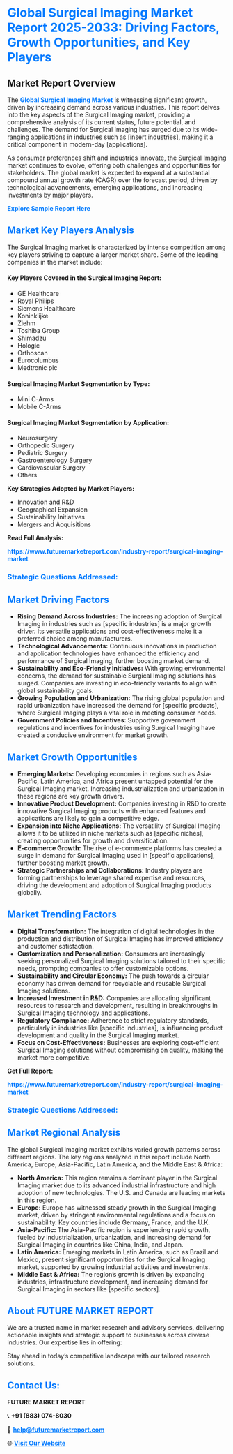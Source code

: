 <h1 style="color: #007BFF;">Global Surgical Imaging Market Report 2025-2033: Driving Factors, Growth Opportunities, and Key Players</h1>

<section id="overview">
<h2>Market Report Overview</h2>
<p>The <a href="https://www.futuremarketreport.com/industry-report/surgical-imaging-market" style="color: #007BFF; text-decoration: none;"><strong>Global Surgical Imaging Market</strong></a> is witnessing significant growth, driven by increasing demand across various industries. This report delves into the key aspects of the Surgical Imaging market, providing a comprehensive analysis of its current status, future potential, and challenges. The demand for Surgical Imaging has surged due to its wide-ranging applications in industries such as [insert industries], making it a critical component in modern-day [applications].</p>
<p>As consumer preferences shift and industries innovate, the Surgical Imaging market continues to evolve, offering both challenges and opportunities for stakeholders. The global market is expected to expand at a substantial compound annual growth rate (CAGR) over the forecast period, driven by technological advancements, emerging applications, and increasing investments by major players.</p>
</section>

<section id="overview">
<p><a href="https://www.futuremarketreport.com/request-sample/reportId=87151" style="color: #007BFF; text-decoration: none;"><strong>Explore Sample Report Here</strong></a></p>
</section>

<section id="key-players">
<h2 style="color: #007BFF;">Market Key Players Analysis</h2>
<p>The Surgical Imaging market is characterized by intense competition among key players striving to capture a larger market share. Some of the leading companies in the market include:</p>
<h4>Key Players Covered in the Surgical Imaging Report:</h4>
<ul><li>GE Healthcare</li><li>Royal Philips</li><li>Siemens Healthcare</li><li>Koninklijke</li><li>Ziehm</li><li>Toshiba Group</li><li>Shimadzu</li><li>Hologic</li><li>Orthoscan</li><li>Eurocolumbus</li><li>Medtronic plc</li></ul>
<h4>Surgical Imaging Market Segmentation by Type:</h4>
<ul><li>Mini C-Arms</li><li>Mobile C-Arms</li></ul>

<h4>Surgical Imaging Market Segmentation by Application:</h4>
<ul><li>Neurosurgery</li><li>Orthopedic Surgery</li><li>Pediatric Surgery</li><li>Gastroenterology Surgery</li><li>Cardiovascular Surgery</li><li>Others</li></ul>
<p><strong>Key Strategies Adopted by Market Players:</strong></p>
<ul>
<li>Innovation and R&D</li>
<li>Geographical Expansion</li>
<li>Sustainability Initiatives</li>
<li>Mergers and Acquisitions</li>
</ul>
</section>

<section>
<p><strong>Read Full Analysis: </strong></p><a href="https://www.futuremarketreport.com/industry-report/surgical-imaging-market" style="color: #007BFF; text-decoration: none;"><strong>https://www.futuremarketreport.com/industry-report/surgical-imaging-market</strong></a>
<h3 style="color: #007BFF;">Strategic Questions Addressed:</h3>
</section>

<section id="driving-factors">
<h2 style="color: #007BFF;">Market Driving Factors</h2>
<ul>
<li><strong>Rising Demand Across Industries:</strong> The increasing adoption of Surgical Imaging in industries such as [specific industries] is a major growth driver. Its versatile applications and cost-effectiveness make it a preferred choice among manufacturers.</li>
<li><strong>Technological Advancements:</strong> Continuous innovations in production and application technologies have enhanced the efficiency and performance of Surgical Imaging, further boosting market demand.</li>
<li><strong>Sustainability and Eco-Friendly Initiatives:</strong> With growing environmental concerns, the demand for sustainable Surgical Imaging solutions has surged. Companies are investing in eco-friendly variants to align with global sustainability goals.</li>
<li><strong>Growing Population and Urbanization:</strong> The rising global population and rapid urbanization have increased the demand for [specific products], where Surgical Imaging plays a vital role in meeting consumer needs.</li>
<li><strong>Government Policies and Incentives:</strong> Supportive government regulations and incentives for industries using Surgical Imaging have created a conducive environment for market growth.</li>
</ul>
</section>

<section id="growth-opportunities">
<h2 style="color: #007BFF;">Market Growth Opportunities</h2>
<ul>
<li><strong>Emerging Markets:</strong> Developing economies in regions such as Asia-Pacific, Latin America, and Africa present untapped potential for the Surgical Imaging market. Increasing industrialization and urbanization in these regions are key growth drivers.</li>
<li><strong>Innovative Product Development:</strong> Companies investing in R&D to create innovative Surgical Imaging products with enhanced features and applications are likely to gain a competitive edge.</li>
<li><strong>Expansion into Niche Applications:</strong> The versatility of Surgical Imaging allows it to be utilized in niche markets such as [specific niches], creating opportunities for growth and diversification.</li>
<li><strong>E-commerce Growth:</strong> The rise of e-commerce platforms has created a surge in demand for Surgical Imaging used in [specific applications], further boosting market growth.</li>
<li><strong>Strategic Partnerships and Collaborations:</strong> Industry players are forming partnerships to leverage shared expertise and resources, driving the development and adoption of Surgical Imaging products globally.</li>
</ul>
</section>

<section id="trending-factors">
<h2 style="color: #007BFF;">Market Trending Factors</h2>
<ul>
<li><strong>Digital Transformation:</strong> The integration of digital technologies in the production and distribution of Surgical Imaging has improved efficiency and customer satisfaction.</li>
<li><strong>Customization and Personalization:</strong> Consumers are increasingly seeking personalized Surgical Imaging solutions tailored to their specific needs, prompting companies to offer customizable options.</li>
<li><strong>Sustainability and Circular Economy:</strong> The push towards a circular economy has driven demand for recyclable and reusable Surgical Imaging solutions.</li>
<li><strong>Increased Investment in R&D:</strong> Companies are allocating significant resources to research and development, resulting in breakthroughs in Surgical Imaging technology and applications.</li>
<li><strong>Regulatory Compliance:</strong> Adherence to strict regulatory standards, particularly in industries like [specific industries], is influencing product development and quality in the Surgical Imaging market.</li>
<li><strong>Focus on Cost-Effectiveness:</strong> Businesses are exploring cost-efficient Surgical Imaging solutions without compromising on quality, making the market more competitive.</li>
</ul>
</section>

<section>
<p><strong>Get Full Report: </strong></p><a href="https://www.futuremarketreport.com/industry-report/surgical-imaging-market" style="color: #007BFF; text-decoration: none;"><strong>https://www.futuremarketreport.com/industry-report/surgical-imaging-market</strong></a>
<h3 style="color: #007BFF;">Strategic Questions Addressed:</h3>
</section>


<section id="regional-analysis">
<h2 style="color: #007BFF;">Market Regional Analysis</h2>
<p>The global Surgical Imaging market exhibits varied growth patterns across different regions. The key regions analyzed in this report include North America, Europe, Asia-Pacific, Latin America, and the Middle East & Africa:</p>
<ul>
<li><strong>North America:</strong> This region remains a dominant player in the Surgical Imaging market due to its advanced industrial infrastructure and high adoption of new technologies. The U.S. and Canada are leading markets in this region.</li>
<li><strong>Europe:</strong> Europe has witnessed steady growth in the Surgical Imaging market, driven by stringent environmental regulations and a focus on sustainability. Key countries include Germany, France, and the U.K.</li>
<li><strong>Asia-Pacific:</strong> The Asia-Pacific region is experiencing rapid growth, fueled by industrialization, urbanization, and increasing demand for Surgical Imaging in countries like China, India, and Japan.</li>
<li><strong>Latin America:</strong> Emerging markets in Latin America, such as Brazil and Mexico, present significant opportunities for the Surgical Imaging market, supported by growing industrial activities and investments.</li>
<li><strong>Middle East & Africa:</strong> The region’s growth is driven by expanding industries, infrastructure development, and increasing demand for Surgical Imaging in sectors like [specific sectors].</li>
</ul>
</section>

<footer>
<h2 style="color: #007BFF;">About FUTURE MARKET REPORT</h2>
<p>We are a trusted name in market research and advisory services, delivering actionable insights and strategic support to businesses across diverse industries. Our expertise lies in offering:</p>

<p>Stay ahead in today’s competitive landscape with our tailored research solutions.</p>

<h2 style="color: #007BFF;">Contact Us:</h2>
<p><strong>FUTURE MARKET REPORT</strong></p>
<p>📞 <strong>+91 (883) 074-8030</strong></p>
<p>📧 <strong><a href="mailto:help@futuremarketreport.com" style="color: #007BFF;">help@futuremarketreport.com</a></strong></p>
<p>🌐 <strong><a href="https://www.futuremarketreport.com/" style="color: #007BFF;">Visit Our Website</a></strong></p>
</footer>